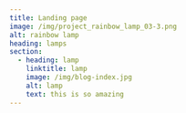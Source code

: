 ```yaml
---
title: Landing page
image: /img/project_rainbow_lamp_03-3.png
alt: rainbow lamp
heading: lamps
section:
  - heading: lamp
    linktitle: lamp
    image: /img/blog-index.jpg
    alt: lamp
    text: this is so amazing
---
```

